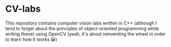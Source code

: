 # CV-labs
This repository contains computer vision labs written in C++ (although I tend to forget about the principles of object-oriented programming while writing these) using OpenCV (yeah, it's about reinventing the wheel in order to learn how it works 😀)
